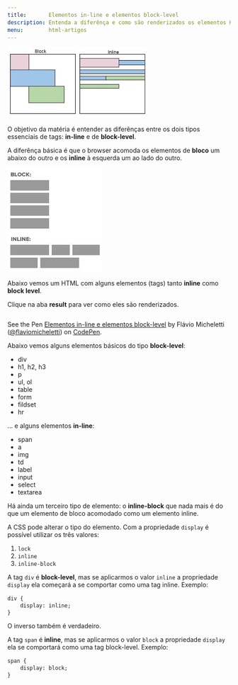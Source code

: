 ```yaml
---
title:       Elementos in-line e elementos block-level
description: Entenda a diferênça e como são renderizados os elementos HTML do tipo inline e block level.
menu:        html-artigos
---
```


![Figura ilustrando elementos htmtl do tipo inline e block level](inline-blocklevel-b.jpeg "Figura ilustrando elementos htmtl do tipo inline e block level")

O objetivo da matéria é entender as diferênças entre os dois tipos essenciais de tags:  __in-line__ e de __block-level__.

A diferênça básica é que o browser acomoda os elementos de __bloco__ um abaixo do outro e os __inline__ à esquerda
um ao lado do outro.

![Figura ilustrando elementos htmtl do tipo inline e block level](inline-blocklevel-a.jpeg "Figura ilustrando elementos htmtl do tipo inline e block level")



Abaixo vemos um HTML com alguns elementos (tags) tanto __inline__ como __block level__.

Clique na aba __result__ para ver como eles são renderizados.


<div data-height="470" data-theme-id="2897" data-slug-hash="EiqIm" data-default-tab="html" class='codepen'><pre><code></code></pre>
<p>See the Pen <a href='http://codepen.io/flaviomicheletti/pen/EiqIm'>Elementos in-line e elementos block-level</a>
by Flávio Micheletti (<a href='http://codepen.io/flaviomicheletti'>@flaviomicheletti</a>) on <a href='http://codepen.io'>CodePen</a>.</p>
</div><script async src="//codepen.io/assets/embed/ei.js"></script>


Abaixo vemos alguns elementos básicos do tipo __block-level__:

- div
- h1, h2, h3
- p
- ul, ol
- table
- form
- fildset
- hr

... e alguns elementos __in-line__:

- span
- a
- img
- td
- label
- input
- select
- textarea


Há ainda um terceiro tipo de elemento: o __inline-block__ que nada mais é do que um elemento de bloco acomodado como um
elemento inline.

A CSS pode alterar o tipo do elemento. Com a propriedade `display` é possível utilizar os três valores:

1. `lock`
2. `inline`
3. `inline-block`

A tag `div` é __block-level__, mas se aplicarmos o valor `inline` a propriedade `display` ela começará a se comportar como
uma tag inline. Exemplo:

    div {
        display: inline;
    }

O inverso também é verdadeiro.

A tag `span` é __inline__, mas se aplicarmos o valor `block` a propriedade `display` ela se comportará como uma tag block-level.
Exemplo:

    span {
        display: block;
    }
